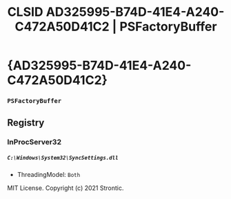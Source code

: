 ﻿---
title: "CLSID AD325995-B74D-41E4-A240-C472A50D41C2 | PSFactoryBuffer"
excerpt: What is COM-Object CLSID AD325995-B74D-41E4-A240-C472A50D41C2?
---

# {AD325995-B74D-41E4-A240-C472A50D41C2}

### `PSFactoryBuffer`

## Registry


### InProcServer32

##### `C:\Windows\System32\SyncSettings.dll`
* ThreadingModel: `Both`

MIT License. Copyright (c) 2021 Strontic.


